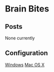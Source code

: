 # Brain Bites

## Posts

None currently

## Configuration

[Windows](https://dadovan.github.io/Pages/WindowsConfigurationGuide)
[Mac OS X](https://dadovan.github.io/Pages/macOSConfigurationGuide)

